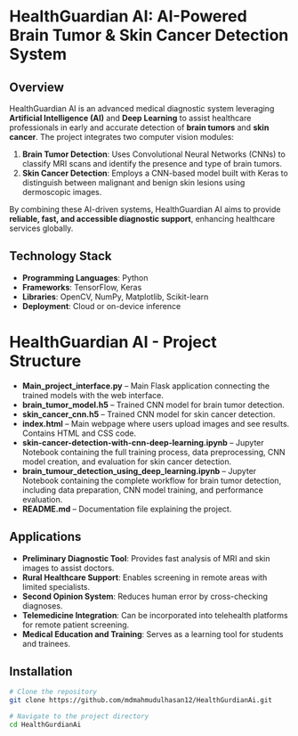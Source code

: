 # HealthGuardian AI: AI-Powered Brain Tumor & Skin Cancer Detection System

## Overview
HealthGuardian AI is an advanced medical diagnostic system leveraging **Artificial Intelligence (AI)** and **Deep Learning** to assist healthcare professionals in early and accurate detection of **brain tumors** and **skin cancer**. The project integrates two computer vision modules:

1. **Brain Tumor Detection**: Uses Convolutional Neural Networks (CNNs) to classify MRI scans and identify the presence and type of brain tumors.
2. **Skin Cancer Detection**: Employs a CNN-based model built with Keras to distinguish between malignant and benign skin lesions using dermoscopic images.

By combining these AI-driven systems, HealthGuardian AI aims to provide **reliable, fast, and accessible diagnostic support**, enhancing healthcare services globally.

## Technology Stack
- **Programming Languages**: Python  
- **Frameworks**: TensorFlow, Keras  
- **Libraries**: OpenCV, NumPy, Matplotlib, Scikit-learn  
- **Deployment**: Cloud or on-device inference  

# HealthGuardian AI - Project Structure

- **Main_project_interface.py** – Main Flask application connecting the trained models with the web interface.  
- **brain_tumor_model.h5** – Trained CNN model for brain tumor detection.  
- **skin_cancer_cnn.h5** – Trained CNN model for skin cancer detection.  
- **index.html** – Main webpage where users upload images and see results. Contains HTML and CSS code.  
- **skin-cancer-detection-with-cnn-deep-learning.ipynb** – Jupyter Notebook containing the full training process, data preprocessing, CNN model creation, and evaluation for skin cancer detection.  
- **brain_tumour_detection_using_deep_learning.ipynb** – Jupyter Notebook containing the complete workflow for brain tumor detection, including data preparation, CNN model training, and performance evaluation.  
- **README.md** – Documentation file explaining the project.


## Applications
- **Preliminary Diagnostic Tool**: Provides fast analysis of MRI and skin images to assist doctors.  
- **Rural Healthcare Support**: Enables screening in remote areas with limited specialists.  
- **Second Opinion System**: Reduces human error by cross-checking diagnoses.  
- **Telemedicine Integration**: Can be incorporated into telehealth platforms for remote patient screening.  
- **Medical Education and Training**: Serves as a learning tool for students and trainees.


## Installation
```bash
# Clone the repository
git clone https://github.com/mdmahmudulhasan12/HealthGurdianAi.git

# Navigate to the project directory
cd HealthGurdianAi
